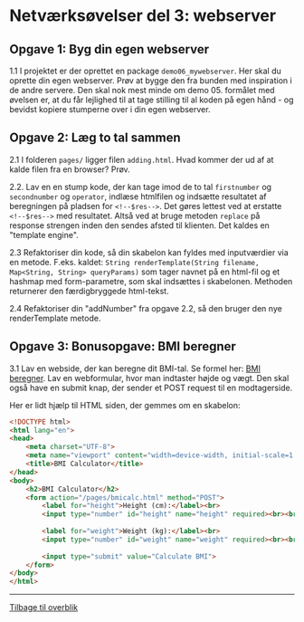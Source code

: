 # Netværksøvelser del 3: webserver

## Opgave 1: Byg din egen webserver

1.1 I projektet er der oprettet en package `demo06_mywebserver`. Her skal du oprette din egen webserver. Prøv at bygge den fra bunden med inspiration i de andre servere. Den skal nok mest minde om demo 05. formålet med øvelsen er, at du får lejlighed til at tage stilling til al koden på egen hånd - og bevidst kopiere stumperne over i din egen webserver.

## Opgave 2: Læg to tal sammen

2.1 I folderen `pages/` ligger filen `adding.html`. Hvad kommer der
ud af at kalde filen fra en browser? Prøv.

2.2. Lav en en stump kode, der kan tage imod de to tal `firstnumber` og `secondnumber` og `operator`, indlæse htmlfilen og indsætte resultatet af beregningen på pladsen for `<!--$res-->`. Det gøres lettest ved at erstatte `<!--$res-->` med resultatet. Altså ved
at bruge metoden `replace` på response strengen inden den sendes afsted til klienten. Det kaldes en "template engine".

2.3 Refaktoriser din kode, så din skabelon kan fyldes med inputværdier via en metode. F.eks. kaldet: `String renderTemplate(String filename, Map<String, String> queryParams)` som tager
navnet på en html-fil og et hashmap med form-parametre, som skal indsættes i skabelonen. Methoden returnerer den færdigbryggede html-tekst.

2.4 Refaktoriser din "addNumber" fra opgave 2.2, så den bruger den nye renderTemplate metode.

## Opgave 3: Bonusopgave: BMI beregner

3.1 Lav en webside, der kan beregne dit BMI-tal. Se formel her: [BMI beregner](https://iform.dk/vaegttab/hvad-betyder-dit-bmi-tal). Lav en webformular, hvor man indtaster højde og vægt. Den skal også have en submit knap, der sender et POST request til en modtagerside.

Her er lidt hjælp til HTML siden, der gemmes om en skabelon:

```html
<!DOCTYPE html>
<html lang="en">
<head>
    <meta charset="UTF-8">
    <meta name="viewport" content="width=device-width, initial-scale=1.0">
    <title>BMI Calculator</title>
</head>
<body>
    <h2>BMI Calculator</h2>
    <form action="/pages/bmicalc.html" method="POST">
        <label for="height">Height (cm):</label><br>
        <input type="number" id="height" name="height" required><br><br>
        
        <label for="weight">Weight (kg):</label><br>
        <input type="number" id="weight" name="weight" required><br><br>
        
        <input type="submit" value="Calculate BMI">
    </form>
</body>
</html>
```

<hr/>

[Tilbage til overblik](./exercises_overview.md)

